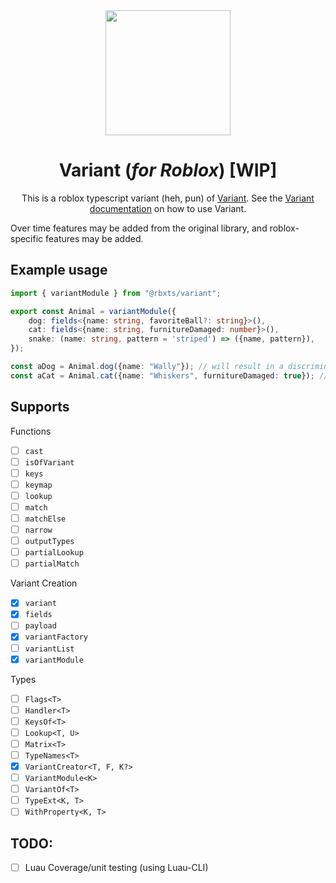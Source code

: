 <div align="center">
    <img src="https://i.imgur.com/N4HT9Gj.png" width="200"/>
    <h1>Variant (<i>for Roblox</i>) [WIP]</h1>
    <p>This is a roblox typescript variant (heh, pun) of <a href="https://paarthenon.github.io/variant/docs/intro">Variant</a>. See the <a href="https://paarthenon.github.io/variant/docs/intro">Variant documentation</a> on how to use Variant.</p>
</div>

Over time features may be added from the original library, and roblox-specific features may be added.


## Example usage
```ts
import { variantModule } from "@rbxts/variant";

export const Animal = variantModule({
    dog: fields<{name: string, favoriteBall?: string}>(),
    cat: fields<{name: string, furnitureDamaged: number}>(),
    snake: (name: string, pattern = 'striped') => ({name, pattern}),
});

const aDog = Animal.dog({name: "Wally"}); // will result in a discriminate value of { type: "dog", name: "Wally" }
const aCat = Animal.cat({name: "Whiskers", furnitureDamaged: true}); // will result in a discriminate value of { type: "cat", name: "Whiskers", furnitureDamaged: true }
```

## Supports
Functions
- [ ] `cast`
- [ ] `isOfVariant`
- [ ] `keys`
- [ ] `keymap`
- [ ] `lookup`
- [ ] `match`
- [ ] `matchElse`
- [ ] `narrow`
- [ ] `outputTypes`
- [ ] `partialLookup`
- [ ] `partialMatch`

Variant Creation
- [x] `variant`
- [x] `fields`
- [ ] `payload`
- [x] `variantFactory`
- [ ] `variantList`
- [x] `variantModule`

Types
- [ ] `Flags<T>`
- [ ] `Handler<T>`
- [ ] `KeysOf<T>`
- [ ] `Lookup<T, U>`
- [ ] `Matrix<T>`
- [ ] `TypeNames<T>`
- [x] `VariantCreator<T, F, K?>`
- [ ] `VariantModule<K>`
- [ ] `VariantOf<T>`
- [ ] `TypeExt<K, T>`
- [ ] `WithProperty<K, T>`

## TODO:
- [ ] Luau Coverage/unit testing (using Luau-CLI)